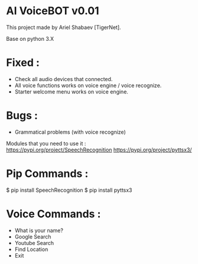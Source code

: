 # AI VoiceBOT v0.01
This project made by Ariel Shabaev [TigerNet].

Base on python 3.X


# Fixed :

* Check all audio devices that connected.
* All voice functions works on voice engine / voice recognize.
* Starter welcome menu works on voice engine.


# Bugs :
* Grammatical problems (with voice recognize)


Modules that you need to use it :
https://pypi.org/project/SpeechRecognition 
https://pypi.org/project/pyttsx3/

# Pip Commands : 
$ pip install SpeechRecognition
$ pip install pyttsx3

# Voice Commands : 
 * What is your name?
 * Google Search
 * Youtube Search
 * Find Location
 * Exit
 
